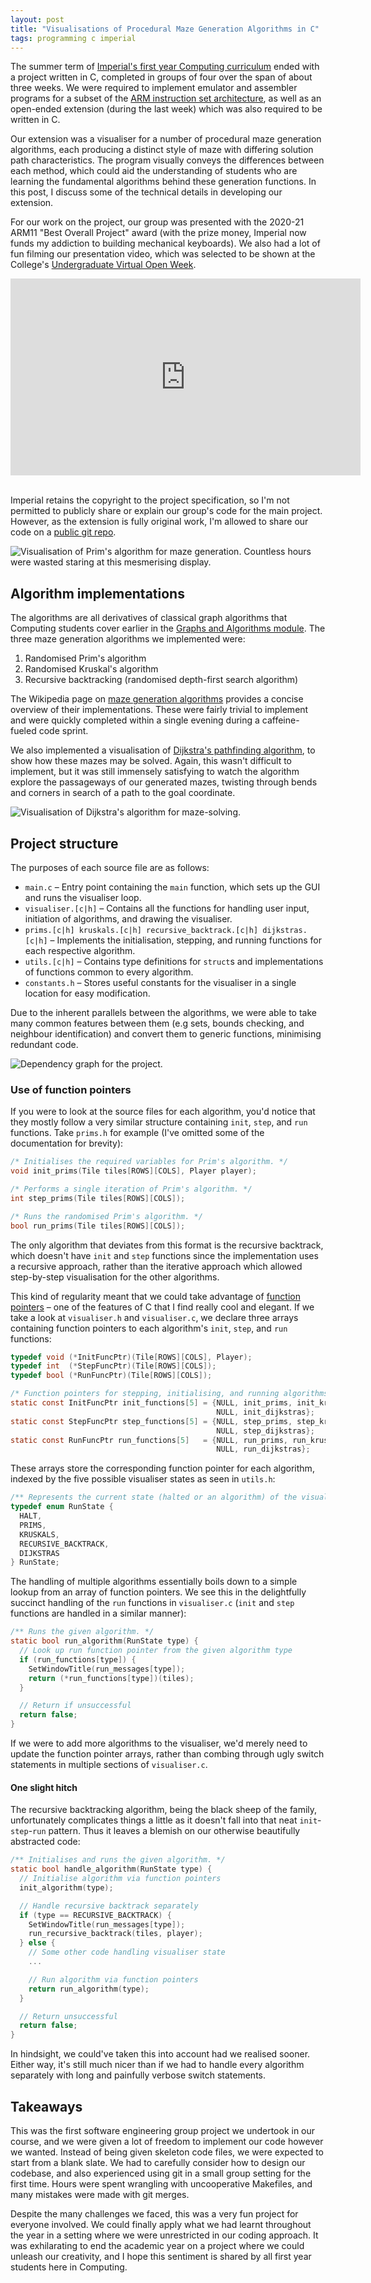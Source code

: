 ```yaml
---
layout: post
title: "Visualisations of Procedural Maze Generation Algorithms in C"
tags: programming c imperial
---
```


The summer term of [Imperial's first year Computing curriculum](https://www.imperial.ac.uk/computing/current-students/computing/computing-first-year/) ended with a project written in C, completed in groups of four over the span of about three weeks. We were required to implement emulator and assembler programs for a subset of the [ARM instruction set architecture](https://developer.arm.com/documentation/), as well as an open-ended extension (during the last week) which was also required to be written in C.

Our extension was a visualiser for a number of procedural maze generation algorithms, each producing a distinct style of maze with differing solution path characteristics. The program visually conveys the differences between each method, which could aid the understanding of students who are learning the fundamental algorithms behind these generation functions. In this post, I discuss some of the technical details in developing our extension.

For our work on the project, our group was presented with the 2020-21 ARM11 "Best Overall Project" award (with the prize money, Imperial now funds my addiction to building mechanical keyboards). We also had a lot of fun filming our presentation video, which was selected to be shown at the College's [Undergraduate Virtual Open Week](https://www.imperial.ac.uk/events/136819/undergraduate-virtual-open-week-imperial360-live-department-of-computing/).

<div style="text-align:center">
  <iframe width="560" height="315" src="https://www.youtube-nocookie.com/embed/VV_Rhtc2ekA" frameborder="0" allow="accelerometer; autoplay; clipboard-write; encrypted-media; gyroscope; picture-in-picture" allowfullscreen> </iframe>
</div>
&nbsp;

<!-- excerpt-end -->

Imperial retains the copyright to the project specification, so I'm not permitted to publicly share or explain our group's code for the main project. However, as the extension is fully original work, I'm allowed to share our code on a [public git repo](https://github.com/ethanrange/c-maze-generation).

![Visualisation of Prim's algorithm for maze generation. Countless hours were wasted staring at this mesmerising display.](https://github.com/ethanrange/c-maze-generation/raw/master/images/prims.gif)

## Algorithm implementations
The algorithms are all derivatives of classical graph algorithms that Computing students cover earlier in the [Graphs and Algorithms module](https://www.imperial.ac.uk/computing/current-students/courses/40008/). The three maze generation algorithms we implemented were:
1. Randomised Prim's algorithm
2. Randomised Kruskal's algorithm
3. Recursive backtracking (randomised depth-first search algorithm)

The Wikipedia page on [maze generation algorithms](https://en.wikipedia.org/wiki/Maze_generation_algorithm) provides a concise overview of their implementations. These were fairly trivial to implement and were quickly completed within a single evening during a caffeine-fueled code sprint.

We also implemented a visualisation of [Dijkstra's pathfinding algorithm](https://en.wikipedia.org/wiki/Dijkstra%27s_algorithm), to show how these mazes may be solved. Again, this wasn't difficult to implement, but it was still immensely satisfying to watch the algorithm explore the passageways of our generated mazes, twisting through bends and corners in search of a path to the goal coordinate.

![Visualisation of Dijkstra's algorithm for maze-solving.](https://github.com/ethanrange/c-maze-generation/raw/master/images/dijkstras.gif)

## Project structure
The purposes of each source file are as follows:
- `main.c` – Entry point containing the `main` function, which sets up the GUI and runs the visualiser loop.
- `visualiser.[c|h]` – Contains all the functions for handling user input, initiation of algorithms, and drawing
the visualiser.
- `prims.[c|h] kruskals.[c|h] recursive_backtrack.[c|h] dijkstras.[c|h]` – Implements the initialisation, stepping, and running functions for each respective algorithm.
- `utils.[c|h]` – Contains type definitions for `struct`s and implementations of functions common to every algorithm.
- `constants.h` – Stores useful constants for the visualiser in a single location for easy modification.

Due to the inherent parallels between the algorithms, we were able to take many common features between them (e.g sets, bounds checking, and neighbour identification) and convert them to generic functions, minimising redundant code.

![Dependency graph for the project.](/images/maze-generation-dependencies.svg)

### Use of function pointers
If you were to look at the source files for each algorithm, you'd notice that they mostly follow a very similar structure containing `init`, `step`, and `run` functions. Take `prims.h` for example (I've omitted some of the documentation for brevity):

```c
/* Initialises the required variables for Prim's algorithm. */
void init_prims(Tile tiles[ROWS][COLS], Player player);

/* Performs a single iteration of Prim's algorithm. */
int step_prims(Tile tiles[ROWS][COLS]);

/* Runs the randomised Prim's algorithm. */
bool run_prims(Tile tiles[ROWS][COLS]);
```

The only algorithm that deviates from this format is the recursive backtrack, which doesn't have `init` and `step` functions since the implementation uses a recursive approach, rather than the iterative approach which allowed step-by-step visualisation for the other algorithms.

This kind of regularity meant that we could take advantage of [function pointers](https://www.cprogramming.com/tutorial/function-pointers.html) – one of the features of C that I find really cool and elegant. If we take a look at `visualiser.h` and `visualiser.c`, we declare three arrays containing function pointers to each algorithm's `init`, `step`, and `run` functions:

```c
typedef void (*InitFuncPtr)(Tile[ROWS][COLS], Player);
typedef int  (*StepFuncPtr)(Tile[ROWS][COLS]);
typedef bool (*RunFuncPtr)(Tile[ROWS][COLS]);

/* Function pointers for stepping, initialising, and running algorithms. */
static const InitFuncPtr init_functions[5] = {NULL, init_prims, init_kruskals,
                                              NULL, init_dijkstras};
static const StepFuncPtr step_functions[5] = {NULL, step_prims, step_kruskals,
                                              NULL, step_dijkstras};
static const RunFuncPtr run_functions[5]   = {NULL, run_prims, run_kruskals, 
                                              NULL, run_dijkstras};
```

These arrays store the corresponding function pointer for each algorithm, indexed by the five possible visualiser states as seen in `utils.h`:

```c
/** Represents the current state (halted or an algorithm) of the visualiser. */
typedef enum RunState {
  HALT,
  PRIMS,
  KRUSKALS,
  RECURSIVE_BACKTRACK,
  DIJKSTRAS
} RunState;
```

The handling of multiple algorithms essentially boils down to a simple lookup from an array of function pointers. We see this in the delightfully succinct handling of the `run` functions in `visualiser.c` (`init` and `step` functions are handled in a similar manner):

```c
/** Runs the given algorithm. */
static bool run_algorithm(RunState type) {
  // Look up run function pointer from the given algorithm type
  if (run_functions[type]) {
    SetWindowTitle(run_messages[type]);
    return (*run_functions[type])(tiles);
  }

  // Return if unsuccessful
  return false;
}
```

If we were to add more algorithms to the visualiser, we'd merely need to update the function pointer arrays, rather than combing through ugly switch statements in multiple sections of `visualiser.c`.

#### One slight hitch
The recursive backtracking algorithm, being the black sheep of the family, unfortunately complicates things a little as it doesn't fall into that neat `init`-`step`-`run` pattern. Thus it leaves a blemish on our otherwise beautifully abstracted code:

```c
/** Initialises and runs the given algorithm. */
static bool handle_algorithm(RunState type) {
  // Initialise algorithm via function pointers
  init_algorithm(type);

  // Handle recursive backtrack separately
  if (type == RECURSIVE_BACKTRACK) {
    SetWindowTitle(run_messages[type]);
    run_recursive_backtrack(tiles, player);
  } else {
    // Some other code handling visualiser state
    ...

    // Run algorithm via function pointers
    return run_algorithm(type);
  }

  // Return unsuccessful
  return false;
}
```

In hindsight, we could've taken this into account had we realised sooner. Either way, it's still much nicer than if we had to handle every algorithm separately with long and painfully verbose switch statements.

## Takeaways
This was the first software engineering group project we undertook in our course, and we were given a lot of freedom to implement our code however we wanted. Instead of being given skeleton code files, we were expected to start from a blank slate. We had to carefully consider how to design our codebase, and also experienced using git in a small group setting for the first time. Hours were spent wrangling with uncooperative Makefiles, and many mistakes were made with git merges.

Despite the many challenges we faced, this was a very fun project for everyone involved. We could finally apply what we had learnt throughout the year in a setting where we were unrestricted in our coding approach. It was exhilarating to end the academic year on a project where we could unleash our creativity, and I hope this sentiment is shared by all first year students here in Computing.

<!-- ## Noteworthy challenges
By the time we started work on the extension, our group was well acquainted with C as we had already completed most of the main project by then. Thus, work on the visualiser went rather smoothly, but there are still some challenges we ran into which I felt was worth mentioning (as well as some small annoyances which I just wanted to complain about).

### Flattening nested includes

### Pain with Makefiles

### We kept messing up with git -->
